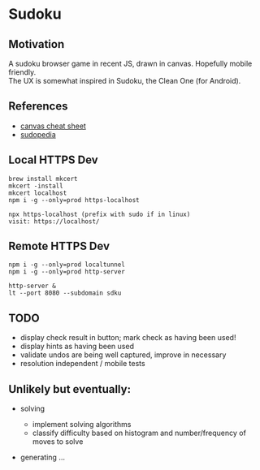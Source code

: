# Sudoku

## Motivation

A sudoku browser game in recent JS, drawn in canvas. Hopefully mobile friendly.  
The UX is somewhat inspired in Sudoku, the Clean One (for Android).

## References 

- [canvas cheat sheet](https://simon.html5.org/dump/html5-canvas-cheat-sheet.html)
- [sudopedia](http://sudopedia.enjoysudoku.com/)

## Local HTTPS Dev

    brew install mkcert
    mkcert -install
    mkcert localhost
    npm i -g --only=prod https-localhost

    npx https-localhost (prefix with sudo if in linux)
    visit: https://localhost/

## Remote HTTPS Dev
    npm i -g --only=prod localtunnel
    npm i -g --only=prod http-server

    http-server &
    lt --port 8080 --subdomain sdku

## TODO

- display check result in button; mark check as having been used!
- display hints as having been used
- validate undos are being well captured, improve in necessary
- resolution independent / mobile tests

## Unlikely but eventually:
- solving
    - implement solving algorithms
    - classify difficulty based on histogram and number/frequency of moves to solve
    
- generating
    ...